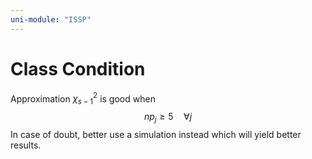 ```yaml
---
uni-module: "ISSP"
---
```


# Class Condition

Approximation $\chi_{s-1}^2$ is good when
$$np_j \geq 5 \quad \forall j$$
In case of doubt, better use a simulation instead which will yield better results.
